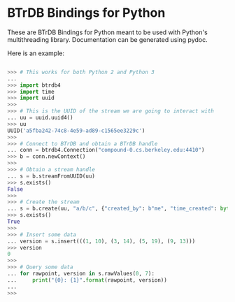 BTrDB Bindings for Python
=========================
These are BTrDB Bindings for Python meant to be used with Python's multithreading library. Documentation can be generated using pydoc.

Here is an example:
```python

>>> # This works for both Python 2 and Python 3
...
>>> import btrdb4
>>> import time
>>> import uuid
>>>
>>> # This is the UUID of the stream we are going to interact with
... uu = uuid.uuid4()
>>> uu
UUID('a5fba242-74c8-4e59-ad89-c1565ee3229c')
>>>
>>> # Connect to BTrDB and obtain a BTrDB handle
... conn = btrdb4.Connection("compound-0.cs.berkeley.edu:4410")
>>> b = conn.newContext()
>>>
>>> # Obtain a stream handle
... s = b.streamFromUUID(uu)
>>> s.exists()
False
>>>
>>> # Create the stream
... s = b.create(uu, "a/b/c", {"created_by": b"me", "time_created": bytes(str(time.time()))})
>>> s.exists()
True
>>>
>>> # Insert some data
... version = s.insert(((1, 10), (3, 14), (5, 19), (9, 13)))
>>> version
0
>>>
>>> # Query some data
... for rawpoint, version in s.rawValues(0, 7):
...     print("{0}: {1}".format(rawpoint, version))
...
>>>
```
